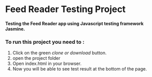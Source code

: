 


# Feed Reader Testing Project

#### Testing the Feed Reader app using Javascript testing framework Jasmine.

### To run this project you need to :
1. Click on the green *clone or download* button.
2. open the project folder
3. Open index.html in your browser.
4. Now you will be able to see test result at the bottom of the page.
